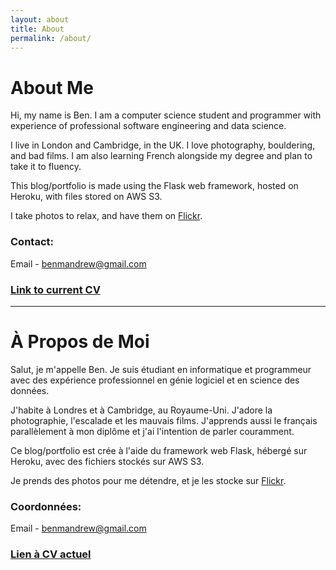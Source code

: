 ```yaml
---
layout: about
title: About
permalink: /about/
---
```


# About Me

Hi, my name is Ben. I am a computer science student and programmer with experience of professional software engineering and data science.

I live in London and Cambridge, in the UK. I love photography, bouldering, and bad films. I am also learning French alongside my degree and plan to take it to fluency.

This blog/portfolio is made using the Flask web framework, hosted on Heroku, with files stored on AWS S3.

I take photos to relax, and have them on <a href="https://www.flickr.com/photos/benmandrew/">Flickr</a>.

### Contact:

Email - <a href="mailto:benmandrew@gmail.com">benmandrew@gmail.com</a>

### <a href="">Link to current CV</a>

---

# À Propos de Moi

Salut, je m'appelle Ben. Je suis étudiant en informatique et programmeur avec des expérience professionnel en génie logiciel et en science des données.

J'habite à Londres et à Cambridge, au Royaume-Uni. J'adore la photographie, l'escalade et les mauvais films. J'apprends aussi le français parallèlement à mon diplôme et j'ai l'intention de parler couramment.

Ce blog/portfolio est crée à l'aide du framework web Flask, hébergé sur Heroku, avec des fichiers stockés sur AWS S3.

Je prends des photos pour me détendre, et je les stocke sur <a href="https://www.flickr.com/photos/benmandrew/">Flickr</a>.

### Coordonnées:

Email - <a href="mailto:benmandrew@gmail.com">benmandrew@gmail.com</a>

### <a href="">Lien à CV actuel</a>
